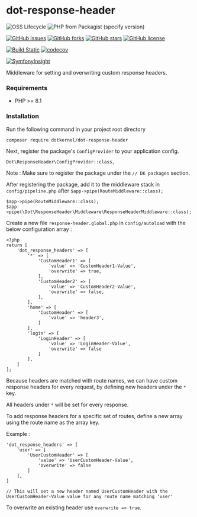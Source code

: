 # dot-response-header

![OSS Lifecycle](https://img.shields.io/osslifecycle/dotkernel/dot-response-header)
![PHP from Packagist (specify version)](https://img.shields.io/packagist/php-v/dotkernel/dot-response-header/3.2.0)

[![GitHub issues](https://img.shields.io/github/issues/dotkernel/dot-response-header)](https://github.com/dotkernel/dot-response-header/issues)
[![GitHub forks](https://img.shields.io/github/forks/dotkernel/dot-response-header)](https://github.com/dotkernel/dot-response-header/network)
[![GitHub stars](https://img.shields.io/github/stars/dotkernel/dot-response-header)](https://github.com/dotkernel/dot-response-header/stargazers)
[![GitHub license](https://img.shields.io/github/license/dotkernel/dot-response-header)](https://github.com/dotkernel/dot-response-header/blob/3.0/LICENSE)

[![Build Static](https://github.com/dotkernel/dot-response-header/actions/workflows/static-analysis.yml/badge.svg?branch=3.0)](https://github.com/dotkernel/dot-response-header/actions/workflows/static-analysis.yml)
[![codecov](https://codecov.io/gh/dotkernel/dot-response-header/graph/badge.svg?token=NNRZN0FBF2)](https://codecov.io/gh/dotkernel/dot-response-header)

[![SymfonyInsight](https://insight.symfony.com/projects/dce88959-bd29-40ef-b1e7-d12815145438/big.svg)](https://insight.symfony.com/projects/dce88959-bd29-40ef-b1e7-d12815145438)


Middleware for setting and overwriting custom response headers.


### Requirements
- PHP >= 8.1

### Installation

Run the following command in your project root directory

    composer require dotkernel/dot-response-header


Next, register the package's `ConfigProvider` to your application config.

    Dot\ResponseHeader\ConfigProvider::class,


Note : Make sure to register the package under the `// DK packages` section.

After registering the package, add it to the middleware stack in ``config/pipeline.php`` after `$app->pipe(RouteMiddleware::class);`

    $app->pipe(RouteMiddleware::class);
    $app->pipe(\Dot\ResponseHeader\Middleware\ResponseHeaderMiddleware::class);


Create a new file ``response-header.global.php`` in ``config/autoload`` with the below configuration array :

```
<?php
return [
    'dot_response_headers' => [
        '*' => [
            'CustomHeader1' => [
                'value' => 'CustomHeader1-Value',
                'overwrite' => true,
            ],
            'CustomHeader2' => [
                'value' => 'CustomHeader2-Value',
                'overwrite' => false,
            ],
        ],
        'home' => [
            'CustomHeader' => [
                'value' => 'header3',
            ]
        ],
        'login' => [
            'LoginHeader' => [
                'value' => 'LoginHeader-Value',
                'overwrite' => false
            ]
        ],
    ]
]; 
```

Because headers are matched with route names, we can have custom response headers for every request, by defining new headers under the ``*`` key.

All headers under ``*`` will be set for every response.

To add response headers for a specific set of routes, define a new array using the route name as the array key.

Example : 
```
'dot_response_headers' => [
    'user' => [
        'UserCustomHeader' => [
            'value' => 'UserCustomHeader-Value',
            'overwrite' => false
        ]
    ],
]

// This will set a new header named UserCustomHeader with the UserCustomHeader-Value value for any route name matching 'user'
```

To overwrite an existing header use ``overwrite => true``.
